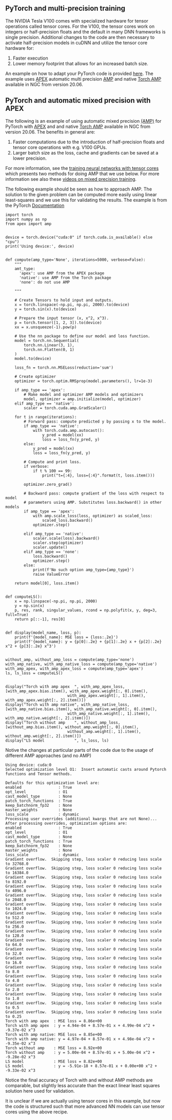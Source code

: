 ## PyTorch and multi-precision training

The NVIDIA Tesla V100 comes with specialized hardware for tensor operations called tensor cores. For the V100, the tensor cores work on integers or half-precision floats and the default in many DNN frameworks is single precision. Additional changes to the code are then necessary to activate half-precision models in cuDNN and utilize the tensor core hardware for:

1. Faster execution
2. Lower memory footprint that allows for an increased batch size.

An example on how to adapt your PyTorch code is provided [here](https://git.its.aau.dk/CLAAUDIA/docs_aicloud/src/branch/master/aicloud_slurm/torch_amp_example). The example uses [APEX](https://nvidia.github.io/apex/) automatic multi precision [AMP](https://nvidia.github.io/apex/amp.html) and native [Torch AMP](https://pytorch.org/docs/stable/amp.html) available in NGC from version 20.06.

## PyTorch and automatic mixed precision with APEX

The following is an example of using automatic mixed precision [(AMP)](https://nvidia.github.io/apex/amp.html) for PyTorch with [APEX](https://nvidia.github.io/apex/) and and native [Torch AMP](https://pytorch.org/docs/stable/amp.html) available in NGC from version 20.06. The benefits in general are:

1. Faster computations due to the introduction of half-precision floats and tensor core operations with e.g. V100 GPUs.
2. Larger batch size as the loss, cache and gradients can be saved at a lower precision.

For more information, see the [training neural networks with tensor cores](https://nvlabs.github.io/eccv2020-mixed-precision-tutorial/files/dusan_stosic-training-neural-networks-with-tensor-cores.pdf) which presents two methods for doing AMP that we use below. For more information see also these [videos on mixed precision training](https://developer.nvidia.com/blog/video-mixed-precision-techniques-tensor-cores-deep-learning/).

The following example should be seen as how to approach AMP. The solution to the given problem can be computed more easily using linear least-squares and we use this for validating the results. The example is from the PyTorch [Documentation](https://pytorch.org/tutorials/beginner/pytorch_with_examples.html)


```console
import torch
import numpy as np
from apex import amp


device = torch.device("cuda:0" if torch.cuda.is_available() else "cpu")
print('Using device:', device)


def compute(amp_type='None', iterations=5000, verbose=False):
    """
    amt_type:
      'apex': use AMP from the APEX package
      'native': use AMP from the Torch package
      'none': do not use AMP

    """
    
    # Create Tensors to hold input and outputs.
    x = torch.linspace(-np.pi, np.pi, 2000).to(device)
    y = torch.sin(x).to(device)
    
    # Prepare the input tensor (x, x^2, x^3).
    p = torch.tensor([1, 2, 3]).to(device)
    xx = x.unsqueeze(-1).pow(p)

    # Use the nn package to define our model and loss function.
    model = torch.nn.Sequential(
        torch.nn.Linear(3, 1),
        torch.nn.Flatten(0, 1)
    )
    model.to(device)

    loss_fn = torch.nn.MSELoss(reduction='sum')

    # Create optimizer  
    optimizer = torch.optim.RMSprop(model.parameters(), lr=1e-3)

    if amp_type == 'apex':
        # Make model and optimizer AMP models and optimizers
        model, optimizer = amp.initialize(model, optimizer)
    elif amp_type == 'native':
        scaler = torch.cuda.amp.GradScaler()
        
    for t in range(iterations):
        # Forward pass: compute predicted y by passing x to the model.
        if amp_type == 'native':
            with torch.cuda.amp.autocast():
                y_pred = model(xx)
                loss = loss_fn(y_pred, y)
        else:
            y_pred = model(xx)
            loss = loss_fn(y_pred, y)
        
        # Compute and print loss.
        if verbose:
            if t % 100 == 99:
                print("t={:4}, loss={:4}".format(t, loss.item()))

        optimizer.zero_grad()

        # Backward pass: compute gradient of the loss with respect to model
        # parameters using AMP. Substitutes loss.backward() in other models
        if amp_type == 'apex':
            with amp.scale_loss(loss, optimizer) as scaled_loss:
                scaled_loss.backward()
            optimizer.step()
            
        elif amp_type == 'native':
            scaler.scale(loss).backward()
            scaler.step(optimizer)
            scaler.update()
        elif amp_type == 'none':
            loss.backward()
            optimizer.step()
        else:
            print(f'No such option amp_type={amp_type}')
            raise ValueError

    return model[0], loss.item()


def computeLS():
    x = np.linspace(-np.pi, np.pi, 2000)
    y = np.sin(x)
    p, res, rank, singular_values, rcond = np.polyfit(x, y, deg=3, full=True)
    return p[::-1], res[0]


def display(model_name, loss, p):
    print(f'{model_name}: MSE loss = {loss:.2e}')
    print(f'{model_name}: y = {p[0]:.2e} + {p[1]:.2e} x + {p[2]:.2e} x^2 + {p[3]:.2e} x^3')


without_amp, without_amp_loss = compute(amp_type='none')
with_amp_native, with_amp_native_loss = compute(amp_type='native')
with_amp_apex, with_amp_apex_loss = compute(amp_type='apex')
ls, ls_loss = computeLS()


display("Torch with amp apex  ", with_amp_apex_loss, [with_amp_apex.bias.item(), with_amp_apex.weight[:, 0].item(),
                           with_amp_apex.weight[:, 1].item(), with_amp_apex.weight[:, 2].item()])
display("Torch with amp native", with_amp_native_loss, [with_amp_native.bias.item(), with_amp_native.weight[:, 0].item(),
                           with_amp_native.weight[:, 1].item(), with_amp_native.weight[:, 2].item()])
display("Torch without amp    ", without_amp_loss, [without_amp.bias.item(), without_amp.weight[:, 0].item(),
                           without_amp.weight[:, 1].item(), without_amp.weight[:, 2].item()])
display("LS model             ", ls_loss, ls)
```

Notive the changes at particular parts of the code due to the usage of different AMP approaches (and no AMP)

```console
Using device: cuda:0
Selected optimization level O1:  Insert automatic casts around Pytorch functions and Tensor methods.

Defaults for this optimization level are:
enabled                : True
opt_level              : O1
cast_model_type        : None
patch_torch_functions  : True
keep_batchnorm_fp32    : None
master_weights         : None
loss_scale             : dynamic
Processing user overrides (additional kwargs that are not None)...
After processing overrides, optimization options are:
enabled                : True
opt_level              : O1
cast_model_type        : None
patch_torch_functions  : True
keep_batchnorm_fp32    : None
master_weights         : None
loss_scale             : dynamic
Gradient overflow.  Skipping step, loss scaler 0 reducing loss scale to 32768.0
Gradient overflow.  Skipping step, loss scaler 0 reducing loss scale to 16384.0
Gradient overflow.  Skipping step, loss scaler 0 reducing loss scale to 8192.0
Gradient overflow.  Skipping step, loss scaler 0 reducing loss scale to 4096.0
Gradient overflow.  Skipping step, loss scaler 0 reducing loss scale to 2048.0
Gradient overflow.  Skipping step, loss scaler 0 reducing loss scale to 1024.0
Gradient overflow.  Skipping step, loss scaler 0 reducing loss scale to 512.0
Gradient overflow.  Skipping step, loss scaler 0 reducing loss scale to 256.0
Gradient overflow.  Skipping step, loss scaler 0 reducing loss scale to 128.0
Gradient overflow.  Skipping step, loss scaler 0 reducing loss scale to 64.0
Gradient overflow.  Skipping step, loss scaler 0 reducing loss scale to 32.0
Gradient overflow.  Skipping step, loss scaler 0 reducing loss scale to 16.0
Gradient overflow.  Skipping step, loss scaler 0 reducing loss scale to 8.0
Gradient overflow.  Skipping step, loss scaler 0 reducing loss scale to 4.0
Gradient overflow.  Skipping step, loss scaler 0 reducing loss scale to 2.0
Gradient overflow.  Skipping step, loss scaler 0 reducing loss scale to 1.0
Gradient overflow.  Skipping step, loss scaler 0 reducing loss scale to 0.5
Gradient overflow.  Skipping step, loss scaler 0 reducing loss scale to 0.25
Torch with amp apex  : MSE loss = 8.86e+00
Torch with amp apex  : y = 4.94e-04 + 8.57e-01 x + 4.99e-04 x^2 + -9.37e-02 x^3
Torch with amp native: MSE loss = 8.85e+00
Torch with amp native: y = 4.97e-04 + 8.57e-01 x + 4.98e-04 x^2 + -9.35e-02 x^3
Torch without amp    : MSE loss = 8.92e+00
Torch without amp    : y = 5.00e-04 + 8.57e-01 x + 5.00e-04 x^2 + -9.28e-02 x^3
LS model             : MSE loss = 8.82e+00
LS model             : y = -5.91e-18 + 8.57e-01 x + 0.00e+00 x^2 + -9.33e-02 x^3
```

Notice the final accuracy of Torch with and without AMP methods are comparable, but slightly less accurate than the exact linear least squares solution here used for validation.

It is unclear if we are actually using tensor cores in this example, but now the code is structured such that more advanced NN models can use tensor cores using the above recipe.
